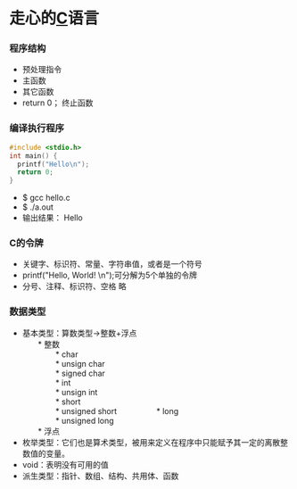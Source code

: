 # 走心的[C](http://www.runoob.com/cprogramming/c-tutorial.html)语言

### 程序结构
* 预处理指令
* 主函数
* 其它函数
* return 0； 终止函数

### 编译执行程序
```C
#include <stdio.h>
int main() {
  printf("Hello\n");
  return 0;
}
```
* $ gcc hello.c
* $ ./a.out
* 输出结果： Hello

### C的令牌
* 关键字、标识符、常量、字符串值，或者是一个符号
* printf("Hello, World! \n");可分解为5个单独的令牌
* 分号、注释、标识符、空格 略

### 数据类型
* 基本类型：算数类型->整数+浮点  
        * 整数  
                * char  
                * unsign char  
                * signed char  
                * int  
                * unsign int  
                * short  
                * unsigned short  
                * long  
                * unsigned long  
        * 浮点
* 枚举类型：它们也是算术类型，被用来定义在程序中只能赋予其一定的离散整数值的变量。
* void：表明没有可用的值
* 派生类型：指针、数组、结构、共用体、函数
